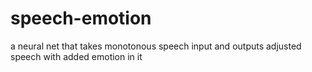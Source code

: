 # speech-emotion
a neural net that takes monotonous speech input and outputs adjusted speech with added emotion in it
